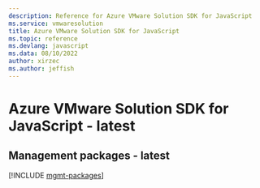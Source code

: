 ```yaml
---
description: Reference for Azure VMware Solution SDK for JavaScript
ms.service: vmwaresolution
title: Azure VMware Solution SDK for JavaScript
ms.topic: reference
ms.devlang: javascript
ms.data: 08/10/2022
author: xirzec
ms.author: jeffish
---
```

# Azure VMware Solution SDK for JavaScript - latest

## Management packages - latest
[!INCLUDE [mgmt-packages](vmware-solution-mgmt-index.md)]